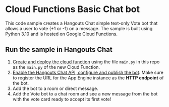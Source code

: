 # Cloud Functions Basic Chat bot

This code sample creates a Hangouts Chat simple text-only Vote bot that
allows a user to vote (+1 or -1) on a message. The sample is built using
Python 3.10 and is hosted on Google Cloud Functions.


## Run the sample in Hangouts Chat

1. [Create and deploy the cloud function](https://developers.google.com/chat/quickstart/gcf-app#create_and_deploy_a_cloud_function) using the file `main.py` in this repo as the `main.py` of the new Cloud Function.
1. [Enable the Hangouts Chat API, configure and publish the bot](https://developers.google.com/hangouts/chat/how-tos/bots-publish).
    Make sure to register the URL for the App Engine instance as the
    **HTTP endpoint** of the bot.
1. Add the bot to a room or direct message.
1. Add the Vote bot to a chat room and see a new message from the bot with
  the vote card ready to accept its first vote!
